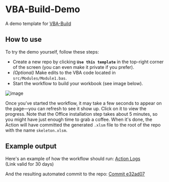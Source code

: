 # VBA-Build-Demo

A demo template for [VBA-Build](https://github.com/marketplace/actions/vba-build)

## How to use

To try the demo yourself, follow these steps:

- Create a new repo by clicking **`Use this template`** in the top-right corner of the screen (you can even make it private if you prefer).
- *(Optional)* Make edits to the VBA code located in `src/Modules/Module1.bas`.
- Start the workflow to build your workbook (see image below).

![image](https://github.com/user-attachments/assets/9c4f06c3-f32c-42bd-8d9f-4da3cc664730)

Once you’ve started the workflow, it may take a few seconds to appear on the page—you can refresh to see it show up. Click on it to view the progress. Note that the Office installation step takes about 5 minutes, so you might have just enough time to grab a coffee. When it's done, the Action will have committed the generated `.xlsm` file to the root of the repo with the name `skeleton.xlsm`.

## Example output

Here's an example of how the workflow should run: [Action Logs](https://github.com/DecimalTurn/VBA-Build-Demo/actions/runs/14204873813) 
<br>(Link valid for 30 days)

And the resulting automated commit to the repo: [Commit e32ad07](https://github.com/DecimalTurn/VBA-Build-Demo/commit/e32ad077a5fbce999e176761b4f7eb214450e8c4)
